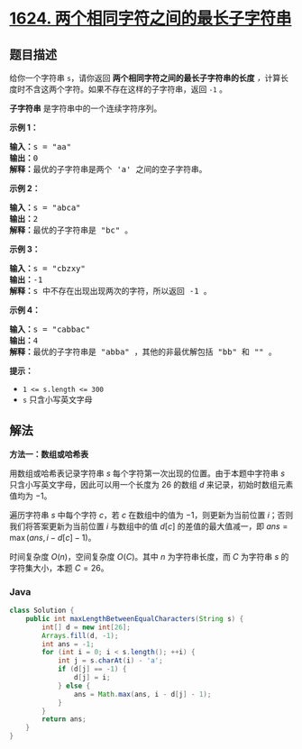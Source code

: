 # [1624. 两个相同字符之间的最长子字符串](https://leetcode.cn/problems/largest-substring-between-two-equal-characters)

## 题目描述

<p>给你一个字符串 <code>s</code>，请你返回 <strong>两个相同字符之间的最长子字符串的长度</strong> <em>，</em>计算长度时不含这两个字符。如果不存在这样的子字符串，返回 <code>-1</code> 。</p>

<p><strong>子字符串</strong> 是字符串中的一个连续字符序列。</p>



<p><strong>示例 1：</strong></p>

<pre><strong>输入：</strong>s = "aa"
<strong>输出：</strong>0
<strong>解释：</strong>最优的子字符串是两个 'a' 之间的空子字符串。</pre>

<p><strong>示例 2：</strong></p>

<pre><strong>输入：</strong>s = "abca"
<strong>输出：</strong>2
<strong>解释：</strong>最优的子字符串是 "bc" 。
</pre>

<p><strong>示例 3：</strong></p>

<pre><strong>输入：</strong>s = "cbzxy"
<strong>输出：</strong>-1
<strong>解释：</strong>s 中不存在出现出现两次的字符，所以返回 -1 。
</pre>

<p><strong>示例 4：</strong></p>

<pre><strong>输入：</strong>s = "cabbac"
<strong>输出：</strong>4
<strong>解释：</strong>最优的子字符串是 "abba" ，其他的非最优解包括 "bb" 和 "" 。
</pre>



<p><strong>提示：</strong></p>

<ul>
	<li><code>1 &lt;= s.length &lt;= 300</code></li>
	<li><code>s</code> 只含小写英文字母</li>
</ul>

## 解法

**方法一：数组或哈希表**

用数组或哈希表记录字符串 $s$ 每个字符第一次出现的位置。由于本题中字符串 $s$ 只含小写英文字母，因此可以用一个长度为 $26$ 的数组 $d$ 来记录，初始时数组元素值均为 $-1$。

遍历字符串 $s$ 中每个字符 $c$，若 $c$ 在数组中的值为 $-1$，则更新为当前位置 $i$；否则我们将答案更新为当前位置 $i$ 与数组中的值 $d[c]$ 的差值的最大值减一，即 $ans = \max (ans, i - d[c]-1)$。

时间复杂度 $O(n)$，空间复杂度 $O(C)$。其中 $n$ 为字符串长度，而 $C$ 为字符串 $s$ 的字符集大小，本题 $C=26$。

### **Java**

```java
class Solution {
    public int maxLengthBetweenEqualCharacters(String s) {
        int[] d = new int[26];
        Arrays.fill(d, -1);
        int ans = -1;
        for (int i = 0; i < s.length(); ++i) {
            int j = s.charAt(i) - 'a';
            if (d[j] == -1) {
                d[j] = i;
            } else {
                ans = Math.max(ans, i - d[j] - 1);
            }
        }
        return ans;
    }
}
```
